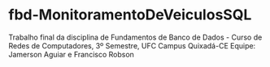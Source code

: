 # fbd-MonitoramentoDeVeiculosSQL
Trabalho final da disciplina de Fundamentos de Banco de Dados - Curso de Redes de Computadores, 3º Semestre, UFC Campus Quixadá-CE  Equipe: Jamerson Aguiar e Francisco Robson

